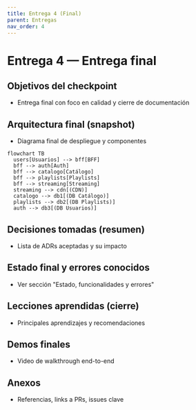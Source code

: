 ```yaml
---
title: Entrega 4 (Final)
parent: Entregas
nav_order: 4
---
```


# Entrega 4 — Entrega final

## Objetivos del checkpoint

- Entrega final con foco en calidad y cierre de documentación

## Arquitectura final (snapshot)

- Diagrama final de despliegue y componentes

```mermaid
flowchart TB
  users[Usuarios] --> bff[BFF]
  bff --> auth[Auth]
  bff --> catalogo[Catálogo]
  bff --> playlists[Playlists]
  bff --> streaming[Streaming]
  streaming --> cdn[(CDN)]
  catalogo --> db1[(DB Catálogo)]
  playlists --> db2[(DB Playlists)]
  auth --> db3[(DB Usuarios)]
```

## Decisiones tomadas (resumen)

- Lista de ADRs aceptadas y su impacto

## Estado final y errores conocidos

- Ver sección "Estado, funcionalidades y errores"

## Lecciones aprendidas (cierre)

- Principales aprendizajes y recomendaciones

## Demos finales

- Video de walkthrough end-to-end

## Anexos

- Referencias, links a PRs, issues clave
